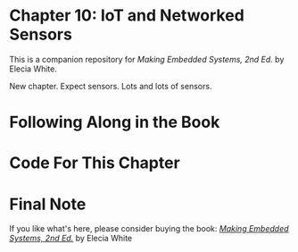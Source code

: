 # Chapter 10: IoT and Networked Sensors
This is a companion repository for _Making Embedded Systems, 2nd Ed._ by Elecia White. 

New chapter. Expect sensors. Lots and lots of sensors.

# Following Along in the Book
# Code For This Chapter

# Final Note
If you like what's here, please consider buying the book: [_Making Embedded Systems, 2nd Ed._](https://learning.oreilly.com/library/view/making-embedded-systems/9781098151539/) by Elecia White
